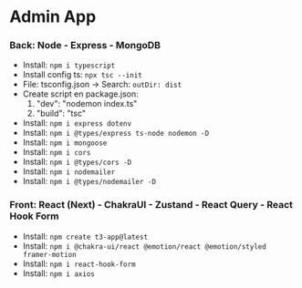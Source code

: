 # Admin App

### Back: Node - Express - MongoDB

- Install: `npm i typescript`
- Install config ts: `npx tsc --init`
- File: tsconfig.json -> Search: `outDir: dist`
- Create script en package.json:
  1.  "dev": "nodemon index.ts"
  2.  "build": "tsc"
- Install: `npm i express dotenv`
- Install: `npm i @types/express ts-node nodemon -D`
- Install: `npm i mongoose`
- Install: `npm i cors`
- Install: `npm i @types/cors -D`
- Install: `npm i nodemailer`
- Install: `npm i @types/nodemailer -D`

### Front: React (Next) - ChakraUI - Zustand - React Query - React Hook Form

- Install: `npm create t3-app@latest`
- Install: `npm i @chakra-ui/react @emotion/react @emotion/styled framer-motion`
- Install: `npm i react-hook-form`
- Install: `npm i axios`
